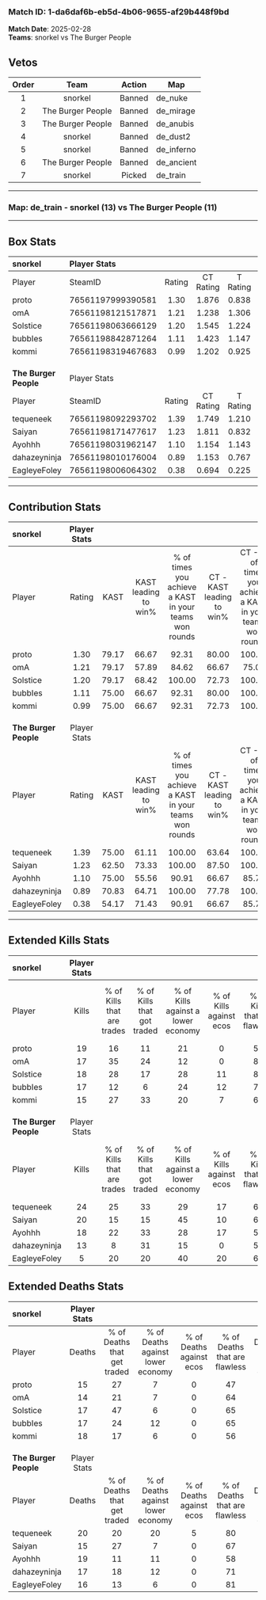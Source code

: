 ### Match ID: 1-da6daf6b-eb5d-4b06-9655-af29b448f9bd  
**Match Date**: 2025-02-28  
**Teams**: snorkel vs The Burger People  

## Vetos  

| Order | Team | Action | Map |
| :---: | :--: | :----: | --- |
| 1 | snorkel | Banned | de_nuke |
| 2 | The Burger People | Banned | de_mirage |
| 3 | The Burger People | Banned | de_anubis |
| 4 | snorkel | Banned | de_dust2 |
| 5 | snorkel | Banned | de_inferno |
| 6 | The Burger People | Banned | de_ancient |
| 7 | snorkel | Picked | de_train |

---  

### **Map**: de_train - snorkel (13) vs The Burger People (11)  
---  

## Box Stats  

| **snorkel**           | Player Stats      |        |           |          |       |       |       |         |        |      |     |
| :- | :- | :-: | :-: | :-: | :-: | :-: | :-: | :-: | :-: | :-: | :-: |
| Player                | SteamID           | Rating | CT Rating | T Rating | KAST  |  ADR  | Kills | Assists | Deaths | K/D  | HS% |
| proto                 | 76561197999390581 |  1.30  |   1.876   |  0.838   | 79.17 | 85.8  |  19   |    8    |   15   | 1.27 | 63  |
| omA                   | 76561198121517871 |  1.21  |   1.238   |  1.306   | 79.17 | 71.0  |  17   |    9    |   14   | 1.21 | 70  |
| Solstice              | 76561198063666129 |  1.20  |   1.545   |  1.224   | 79.17 | 78.3  |  18   |    9    |   17   | 1.06 | 50  |
| bubbIes               | 76561198842871264 |  1.11  |   1.423   |  1.147   | 75.00 | 79.5  |  17   |    3    |   17   | 1.00 | 23  |
| kommi                 | 76561198319467683 |  0.99  |   1.202   |  0.925   | 75.00 | 69.2  |  15   |    5    |   18   | 0.83 | 73  |
|                       |                   |        |           |          |       |       |       |         |        |      |     |
|                       |                   |        |           |          |       |       |       |         |        |      |     |
|                       |                   |        |           |          |       |       |       |         |        |      |     |
| **The Burger People** | Player Stats      |        |           |          |       |       |       |         |        |      |     |
| Player                | SteamID           | Rating | CT Rating | T Rating | KAST  |  ADR  | Kills | Assists | Deaths | K/D  | HS% |
| tequeneek             | 76561198092293702 |  1.39  |   1.749   |  1.210   | 75.00 | 105.1 |  24   |    6    |   20   | 1.20 | 50  |
| Saiyan                | 76561198171477617 |  1.23  |   1.811   |  0.832   | 62.50 | 96.5  |  20   |    3    |   15   | 1.33 | 35  |
| Ayohhh                | 76561198031962147 |  1.10  |   1.154   |  1.143   | 75.00 | 76.1  |  18   |    6    |   19   | 0.95 | 27  |
| dahazeyninja          | 76561198010176004 |  0.89  |   1.153   |  0.767   | 70.83 | 63.7  |  13   |    5    |   17   | 0.76 | 46  |
| EagleyeFoley          | 76561198006064302 |  0.38  |   0.694   |  0.225   | 54.17 | 25.8  |   5   |    5    |   16   | 0.31 | 20  |
---  

## Contribution Stats  

| **snorkel**           | Player Stats |       |                      |                                                        |                           |                                                             |                          |                                                            |
| :- | :-: | :-: | :-: | :-: | :-: | :-: | :-: | :-: |
| Player                |    Rating    | KAST  | KAST leading to win% | % of times you achieve a KAST in your teams won rounds | CT - KAST leading to win% | CT - % of times you achieve a KAST in your teams won rounds | T - KAST leading to win% | T - % of times you achieve a KAST in your teams won rounds |
| proto                 |     1.30     | 79.17 |        66.67         |                         92.31                          |           80.00           |                           100.00                            |          50.00           |                           80.00                            |
| omA                   |     1.21     | 79.17 |        57.89         |                         84.62                          |           66.67           |                            75.00                            |          50.00           |                           100.00                           |
| Solstice              |     1.20     | 79.17 |        68.42         |                         100.00                         |           72.73           |                           100.00                            |          62.50           |                           100.00                           |
| bubbIes               |     1.11     | 75.00 |        66.67         |                         92.31                          |           80.00           |                           100.00                            |          50.00           |                           80.00                            |
| kommi                 |     0.99     | 75.00 |        66.67         |                         92.31                          |           72.73           |                           100.00                            |          57.14           |                           80.00                            |
|                       |              |       |                      |                                                        |                           |                                                             |                          |                                                            |
|                       |              |       |                      |                                                        |                           |                                                             |                          |                                                            |
|                       |              |       |                      |                                                        |                           |                                                             |                          |                                                            |
| **The Burger People** | Player Stats |       |                      |                                                        |                           |                                                             |                          |                                                            |
| Player                |    Rating    | KAST  | KAST leading to win% | % of times you achieve a KAST in your teams won rounds | CT - KAST leading to win% | CT - % of times you achieve a KAST in your teams won rounds | T - KAST leading to win% | T - % of times you achieve a KAST in your teams won rounds |
| tequeneek             |     1.39     | 75.00 |        61.11         |                         100.00                         |           63.64           |                           100.00                            |          57.14           |                           100.00                           |
| Saiyan                |     1.23     | 62.50 |        73.33         |                         100.00                         |           87.50           |                           100.00                            |          57.14           |                           100.00                           |
| Ayohhh                |     1.10     | 75.00 |        55.56         |                         90.91                          |           66.67           |                            85.71                            |          44.44           |                           100.00                           |
| dahazeyninja          |     0.89     | 70.83 |        64.71         |                         100.00                         |           77.78           |                           100.00                            |          50.00           |                           100.00                           |
| EagleyeFoley          |     0.38     | 54.17 |        71.43         |                         90.91                          |           66.67           |                            85.71                            |          80.00           |                           100.00                           |
---  

## Extended Kills Stats  

| **snorkel**           | Player Stats |                            |                            |                                    |                         |                              |                                 |                                       |                    |           |
| :- | :-: | :-: | :-: | :-: | :-: | :-: | :-: | :-: | :-: | :-: |
| Player                |    Kills     | % of Kills that are trades | % of Kills that got traded | % of Kills against a lower economy | % of Kills against ecos | % of Kills that are flawless | % of Kills that are close duels | % of Kills that are assisted by flash | Pistol Round Kills | AWP Kills |
| proto                 |      19      |             16             |             11             |                 21                 |            0            |              53              |                5                |                   5                   |         0          |     0     |
| omA                   |      17      |             35             |             24             |                 12                 |            0            |              88              |                6                |                  12                   |         0          |     0     |
| Solstice              |      18      |             28             |             17             |                 28                 |           11            |              83              |                0                |                   0                   |         0          |     4     |
| bubbIes               |      17      |             12             |             6              |                 24                 |           12            |              76              |                6                |                   6                   |         13         |     1     |
| kommi                 |      15      |             27             |             33             |                 20                 |            7            |              67              |                7                |                  13                   |         0          |     3     |
|                       |              |                            |                            |                                    |                         |                              |                                 |                                       |                    |           |
|                       |              |                            |                            |                                    |                         |                              |                                 |                                       |                    |           |
|                       |              |                            |                            |                                    |                         |                              |                                 |                                       |                    |           |
| **The Burger People** | Player Stats |                            |                            |                                    |                         |                              |                                 |                                       |                    |           |
| Player                |    Kills     | % of Kills that are trades | % of Kills that got traded | % of Kills against a lower economy | % of Kills against ecos | % of Kills that are flawless | % of Kills that are close duels | % of Kills that are assisted by flash | Pistol Round Kills | AWP Kills |
| tequeneek             |      24      |             25             |             33             |                 29                 |           17            |              63              |                4                |                   4                   |         0          |     4     |
| Saiyan                |      20      |             15             |             15             |                 45                 |           10            |              60              |                5                |                   0                   |         4          |     1     |
| Ayohhh                |      18      |             22             |             33             |                 28                 |           17            |              56              |               11                |                   0                   |         0          |     1     |
| dahazeyninja          |      13      |             8              |             31             |                 15                 |            0            |              54              |               15                |                   0                   |         0          |     1     |
| EagleyeFoley          |      5       |             20             |             20             |                 40                 |           20            |              60              |                0                |                   0                   |         0          |     0     |
## Extended Deaths Stats  

| **snorkel**           | Player Stats |                             |                                   |                          |                               |                            |                           |               |
| :- | :-: | :-: | :-: | :-: | :-: | :-: | :-: | :-: |
| Player                |    Deaths    | % of Deaths that get traded | % of Deaths against lower economy | % of Deaths against ecos | % of Deaths that are flawless | % of Deaths that are close | % of Deaths while blinded | Deaths to AWP |
| proto                 |      15      |             27              |                 7                 |            0             |              47               |             7              |             0             |       2       |
| omA                   |      14      |             21              |                 7                 |            0             |              64               |             14             |             0             |       1       |
| Solstice              |      17      |             47              |                 6                 |            0             |              65               |             6              |             6             |       0       |
| bubbIes               |      17      |             24              |                12                 |            0             |              65               |             12             |             0             |       2       |
| kommi                 |      18      |             17              |                 6                 |            0             |              56               |             0              |             0             |       0       |
|                       |              |                             |                                   |                          |                               |                            |                           |               |
|                       |              |                             |                                   |                          |                               |                            |                           |               |
|                       |              |                             |                                   |                          |                               |                            |                           |               |
| **The Burger People** | Player Stats |                             |                                   |                          |                               |                            |                           |               |
| Player                |    Deaths    | % of Deaths that get traded | % of Deaths against lower economy | % of Deaths against ecos | % of Deaths that are flawless | % of Deaths that are close | % of Deaths while blinded | Deaths to AWP |
| tequeneek             |      20      |             20              |                20                 |            5             |              80               |             0              |             0             |       0       |
| Saiyan                |      15      |             27              |                 7                 |            0             |              67               |             20             |            13             |       4       |
| Ayohhh                |      19      |             11              |                11                 |            0             |              58               |             5              |            11             |       5       |
| dahazeyninja          |      17      |             18              |                12                 |            0             |              71               |             0              |             0             |       1       |
| EagleyeFoley          |      16      |             13              |                 6                 |            0             |              81               |             0              |            13             |       2       |
